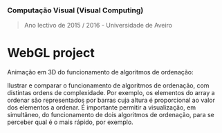 ### Computação Visual (Visual Computing)
> Ano lectivo de 2015 / 2016 - Universidade de Aveiro


# WebGL project

Animação em 3D do funcionamento de algoritmos de ordenação:

Ilustrar e comparar o funcionamento de algoritmos de ordenação, com distintas ordens de complexidade. Por exemplo, os elementos do array a ordenar são representados por barras cuja altura é proporcional ao valor dos elementos a ordenar. É importante permitir a visualização, em simultâneo, do funcionamento de dois algoritmos de ordenação, para se perceber qual é o mais rápido, por exemplo.

